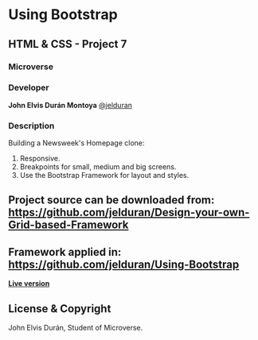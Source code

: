 # Using Bootstrap

## HTML & CSS - Project 7

### Microverse

### Developer

**John Elvis Durán Montoya** [@jelduran](https://github.com/jelduran)

### Description

Building a Newsweek's Homepage clone:

1. Responsive.
2. Breakpoints for small, medium and big screens.
3. Use the Bootstrap Framework for layout and styles.

## Project source can be downloaded from: <https://github.com/jelduran/Design-your-own-Grid-based-Framework>

## Framework applied in: <https://github.com/jelduran/Using-Bootstrap>

**[Live version](https://raw.githack.com/jelduran/Using-Bootstrap/feature/index.html)**
  
## License & Copyright

John Elvis Durán, Student of Microverse.